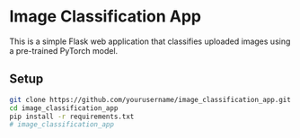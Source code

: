# Image Classification App

This is a simple Flask web application that classifies uploaded images using a pre-trained PyTorch model.

## Setup

```bash
git clone https://github.com/yourusername/image_classification_app.git
cd image_classification_app
pip install -r requirements.txt
# image_classification_app
